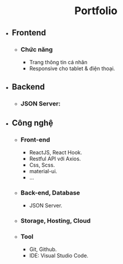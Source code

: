   <h1 align="center"><b>Portfolio</b></h1>

- ## Frontend
  
  - ### Chức năng
    - Trang thông tin cá nhân
    - Responsive cho tablet & điện thoại.

- ## Backend

  - ### JSON Server: 

- ## Công nghệ

  - ### Front-end

    - ReactJS, React Hook.
    - Restful API với Axios.
    - Css, Scss.
    - material-ui.
    - ...

  - ### Back-end, Database

    - JSON Server.

  - ### Storage, Hosting, Cloud

  - ### Tool
    - Git, Github.
    - IDE: Visual Studio Code.
